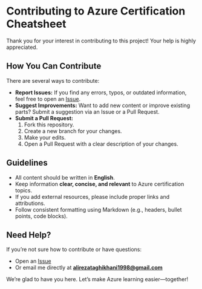 # Contributing to Azure Certification Cheatsheet

Thank you for your interest in contributing to this project! Your help is highly appreciated.

## How You Can Contribute

There are several ways to contribute:

- **Report Issues:** If you find any errors, typos, or outdated information, feel free to open an [Issue](https://github.com/TaghikhaniAlireza/Azure-certification-cheatsheet/issues).
- **Suggest Improvements:** Want to add new content or improve existing parts? Submit a suggestion via an Issue or a Pull Request.
- **Submit a Pull Request:**
  1. Fork this repository.
  2. Create a new branch for your changes.
  3. Make your edits.
  4. Open a Pull Request with a clear description of your changes.

## Guidelines

- All content should be written in **English**.
- Keep information **clear, concise, and relevant** to Azure certification topics.
- If you add external resources, please include proper links and attributions.
- Follow consistent formatting using Markdown (e.g., headers, bullet points, code blocks).

## Need Help?

If you’re not sure how to contribute or have questions:
- Open an [Issue](https://github.com/TaghikhaniAlireza/Azure-certification-cheatsheet/issues)
- Or email me directly at **alirezataghikhani1998@gmail.com**

We’re glad to have you here. Let’s make Azure learning easier—together!
